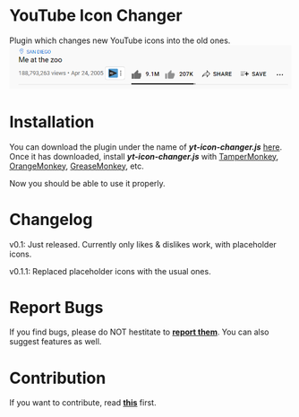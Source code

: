 # YouTube Icon Changer
Plugin which changes new YouTube icons into the old ones.
![Test](readme/preview.PNG)
# Installation
You can download the plugin under the name of ***yt-icon-changer.js*** [here](https://github.com/PIjus-Github/youtube-icon-changer/releases).
Once it has downloaded, install ***yt-icon-changer.js*** with [TamperMonkey](https://chrome.google.com/webstore/detail/tampermonkey/dhdgffkkebhmkfjojejmpbldmpobfkfo),
[OrangeMonkey](https://chrome.google.com/webstore/detail/orangemonkey/ekmeppjgajofkpiofbebgcbohbmfldaf), [GreaseMonkey](https://addons.mozilla.org/en-US/firefox/addon/greasemonkey/), etc.

Now you should be able to use it properly.
# Changelog
v0.1: Just released. Currently only likes & dislikes work, with placeholder icons.

v0.1.1: Replaced placeholder icons with the usual ones.
# Report Bugs
If you find bugs, please do NOT hestitate to **[report them](https://github.com/PIjus-Github/youtube-icon-changer/issues)**. You can also suggest features as well.

# Contribution
If you want to contribute, read **[this](https://github.com/PIjus-Github/youtube-icon-changer/blob/main/CONTRIBUTING.md)** first.
